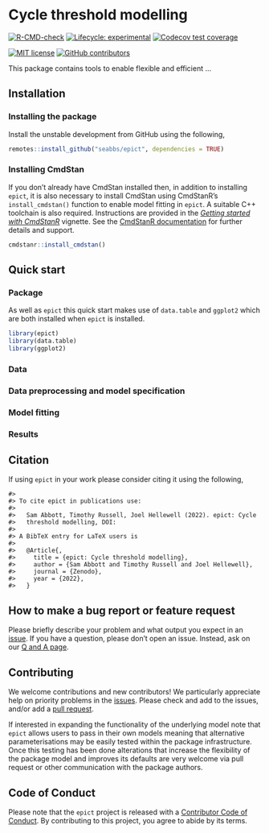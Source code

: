 
<!-- README.md is generated from README.Rmd. Please edit that file -->

# Cycle threshold modelling

[![R-CMD-check](https://github.com/seabbs/epict/workflows/R-CMD-check/badge.svg)](https://github.com/seabbs/epict/actions)
[![Lifecycle:
experimental](https://img.shields.io/badge/lifecycle-experimental-orange.svg)](https://lifecycle.r-lib.org/articles/stages.html#experimental)
[![Codecov test
coverage](https://codecov.io/gh/seabbs/epict/branch/main/graph/badge.svg)](https://app.codecov.io/gh/seabbs/epict?branch=main)

[![MIT
license](https://img.shields.io/badge/License-MIT-blue.svg)](https://github.com/epiforecasts/epict/blob/master/LICENSE.md/)
[![GitHub
contributors](https://img.shields.io/github/contributors/seabbs/epict)](https://github.com/seabbs/epict/graphs/contributors)

This package contains tools to enable flexible and efficient …

## Installation

### Installing the package

Install the unstable development from GitHub using the following,

``` r
remotes::install_github("seabbs/epict", dependencies = TRUE)
```

### Installing CmdStan

If you don’t already have CmdStan installed then, in addition to
installing `epict`, it is also necessary to install CmdStan using
CmdStanR’s `install_cmdstan()` function to enable model fitting in
`epict`. A suitable C++ toolchain is also required. Instructions are
provided in the [*Getting started with
CmdStanR*](https://mc-stan.org/cmdstanr/articles/cmdstanr.html)
vignette. See the [CmdStanR
documentation](https://mc-stan.org/cmdstanr/) for further details and
support.

``` r
cmdstanr::install_cmdstan()
```

## Quick start

### Package

As well as `epict` this quick start makes use of `data.table` and
`ggplot2` which are both installed when `epict` is installed.

``` r
library(epict)
library(data.table)
library(ggplot2)
```

### Data

### Data preprocessing and model specification

### Model fitting

### Results

## Citation

If using `epict` in your work please consider citing it using the
following,

    #> 
    #> To cite epict in publications use:
    #> 
    #>   Sam Abbott, Timothy Russell, Joel Hellewell (2022). epict: Cycle
    #>   threshold modelling, DOI:
    #> 
    #> A BibTeX entry for LaTeX users is
    #> 
    #>   @Article{,
    #>     title = {epict: Cycle threshold modelling},
    #>     author = {Sam Abbott and Timothy Russell and Joel Hellewell},
    #>     journal = {Zenodo},
    #>     year = {2022},
    #>   }

## How to make a bug report or feature request

Please briefly describe your problem and what output you expect in an
[issue](https://github.com/seabbs/epict/issues). If you have a question,
please don’t open an issue. Instead, ask on our [Q and A
page](https://github.com/seabbs/epict/discussions/categories/q-a).

## Contributing

We welcome contributions and new contributors\! We particularly
appreciate help on priority problems in the
[issues](https://github.com/seabbs/epict/issues). Please check and add
to the issues, and/or add a [pull
request](https://github.com/seabbs/epict/pulls).

If interested in expanding the functionality of the underlying model
note that `epict` allows users to pass in their own models meaning that
alternative parameterisations may be easily tested within the package
infrastructure. Once this testing has been done alterations that
increase the flexibility of the package model and improves its defaults
are very welcome via pull request or other communication with the
package authors.

## Code of Conduct

Please note that the `epict` project is released with a [Contributor
Code of Conduct](https://samabbott.co.uk/epict/CODE_OF_CONDUCT.html). By
contributing to this project, you agree to abide by its terms.
